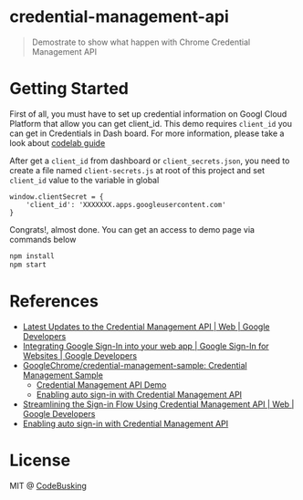 # credential-management-api

> Demostrate to show what happen with Chrome Credential Management API

# Getting Started

First of all, you must have to set up credential information on Googl Cloud Platform that allow you can get client_id. This demo requires `client_id` you can get in Credentials in Dash board. For more information, please take a look about [codelab guide](https://codelabs.developers.google.com/codelabs/credential-management-api/#1)

After get a `client_id` from dashboard or `client_secrets.json`, you need to create a file named `client-secrets.js` at root of this project and set `client_id` value to the variable in global

```
window.clientSecret = {
	'client_id': 'XXXXXXX.apps.googleusercontent.com'
}
```

Congrats!, almost done. You can get an access to demo page via commands below

```sh
npm install
npm start
```

# References

- [Latest Updates to the Credential Management API  |  Web  |  Google Developers](https://goo.gl/AuMLtr)
- [Integrating Google Sign-In into your web app  |  Google Sign-In for Websites  |  Google Developers](https://goo.gl/ueCQIr)
- [GoogleChrome/credential-management-sample: Credential Management Sample](https://goo.gl/c4Pn22)
	- [Credential Management API Demo](https://goo.gl/iqYLRm)
	- [Enabling auto sign-in with Credential Management API](https://goo.gl/9wRRmY)
- [Streamlining the Sign-in Flow Using Credential Management API  |  Web  |  Google Developers](https://goo.gl/w7cF8a)
- [Enabling auto sign-in with Credential Management API](https://goo.gl/9wRRmY)

# License

MIT @ [CodeBusking](http://codebusking.come)
